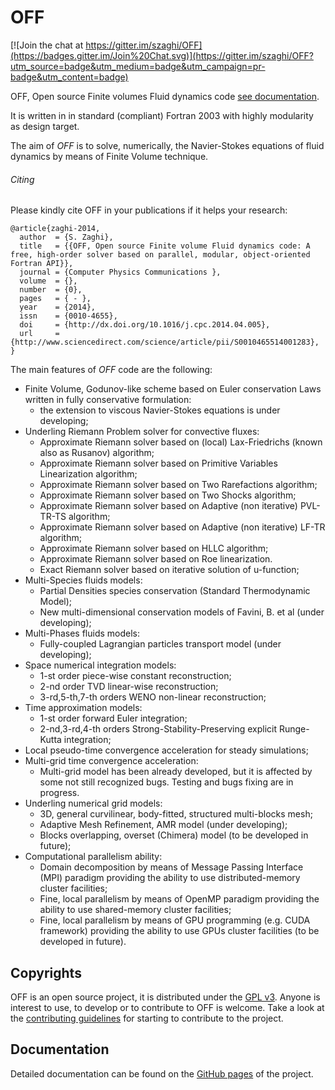 # OFF

[![Join the chat at https://gitter.im/szaghi/OFF](https://badges.gitter.im/Join%20Chat.svg)](https://gitter.im/szaghi/OFF?utm_source=badge&utm_medium=badge&utm_campaign=pr-badge&utm_content=badge)

OFF, Open source Finite volumes Fluid dynamics code [see documentation](http://szaghi.github.com/OFF/index.html).

It is written in in standard (compliant) Fortran 2003 with highly modularity as design target.

The aim of _OFF_ is to solve, numerically, the Navier-Stokes equations of fluid dynamics by means of Finite Volume technique.

###### Citing

Please kindly cite OFF in your publications if it helps your research:

~~~
@article{zaghi-2014,
  author  = {S. Zaghi},
  title   = {{OFF, Open source Finite volume Fluid dynamics code: A free, high-order solver based on parallel, modular, object-oriented Fortran API}},
  journal = {Computer Physics Communications },
  volume  = {},
  number  = {0},
  pages   = { - },
  year    = {2014},
  issn    = {0010-4655},
  doi     = {http://dx.doi.org/10.1016/j.cpc.2014.04.005},
  url     = {http://www.sciencedirect.com/science/article/pii/S0010465514001283},
}
~~~

The main features of _OFF_ code are the following:
* Finite Volume, Godunov-like scheme based on Euler conservation Laws written in fully conservative formulation:
    - the extension to viscous Navier-Stokes equations is under developing;
* Underling Riemann Problem solver for convective fluxes:
    - Approximate Riemann solver based on (local) Lax-Friedrichs (known also as Rusanov) algorithm;
    - Approximate Riemann solver based on Primitive Variables Linearization algorithm;
    - Approximate Riemann solver based on Two Rarefactions algorithm;
    - Approximate Riemann solver based on Two Shocks algorithm;
    - Approximate Riemann solver based on Adaptive (non iterative) PVL-TR-TS algorithm;
    - Approximate Riemann solver based on Adaptive (non iterative) LF-TR algorithm;
    - Approximate Riemann solver based on HLLC algorithm;
    - Approximate Riemann solver based on Roe linearization.
    - Exact Riemann solver based on iterative solution of u-function;
* Multi-Species fluids models:
    - Partial Densities species conservation (Standard Thermodynamic Model);
    - New multi-dimensional conservation models of Favini, B. et al (under developing);
* Multi-Phases fluids models:
    - Fully-coupled Lagrangian particles transport model (under developing);
* Space numerical integration models:
    - 1-st order piece-wise constant reconstruction;
    - 2-nd order TVD linear-wise reconstruction;
    - 3-rd,5-th,7-th orders WENO non-linear reconstruction;
* Time approximation models:
    - 1-st order forward Euler integration;
    - 2-nd,3-rd,4-th orders Strong-Stability-Preserving explicit Runge-Kutta integration;
* Local pseudo-time convergence acceleration for steady simulations;
* Multi-grid time convergence acceleration:
    - Multi-grid model has been already developed, but it is affected by some not still recognized bugs. Testing and bugs fixing
      are in progress.
* Underling numerical grid models:
    - 3D, general curvilinear, body-fitted, structured multi-blocks mesh;
    - Adaptive Mesh Refinement, AMR model (under developing);
    - Blocks overlapping, overset (Chimera) model (to be developed in future);
* Computational parallelism ability:
    - Domain decomposition by means of Message Passing Interface (MPI) paradigm providing the ability to use distributed-memory
      cluster facilities;
    - Fine, local parallelism by means of OpenMP paradigm providing the ability to use shared-memory cluster facilities;
    - Fine, local parallelism by means of GPU programming (e.g. CUDA framework) providing the ability to use GPUs cluster
      facilities (to be developed in future).

## Copyrights

OFF is an open source project, it is distributed under the [GPL v3](http://www.gnu.org/licenses/gpl-3.0.html). Anyone is interest to use, to develop or to contribute to OFF is welcome. Take a look at the [contributing guidelines](CONTRIBUTING.md) for starting to contribute to the project.

## Documentation

Detailed documentation can be found on the [GitHub pages](http://szaghi.github.com/OFF/index.html) of the project.
